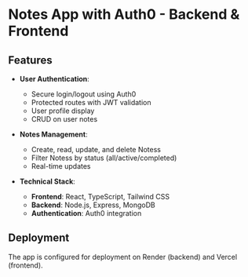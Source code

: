 # Notes App with Auth0 - Backend & Frontend

## Features

- **User Authentication**:
  - Secure login/logout using Auth0
  - Protected routes with JWT validation
  - User profile display
  - CRUD on user notes

- **Notes Management**:
  - Create, read, update, and delete Notess
  - Filter Notess by status (all/active/completed)
  - Real-time updates

- **Technical Stack**:
  - **Frontend**: React, TypeScript, Tailwind CSS
  - **Backend**: Node.js, Express, MongoDB
  - **Authentication**: Auth0 integration


## Deployment

The app is configured for deployment on Render (backend) and Vercel (frontend).
